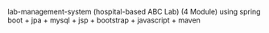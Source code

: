 lab-management-system (hospital-based ABC Lab)
(4 Module) using spring boot + jpa + mysql + jsp + bootstrap + javascript + maven

